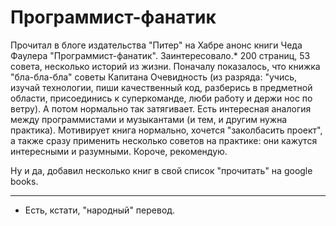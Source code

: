 Программист-фанатик
===================


Прочитал в блоге издательства "Питер" на Хабре анонс книги Чеда Фаулера "Программист-фанатик". Заинтересовало.*
200 страниц, 53 совета, несколько историй из жизни. Поначалу показалось, что книжка "бла-бла-бла" советы Капитана Очевидность (из разряда: "учись, изучай технологии, пиши качественный код, разберись в предметной области, присоединись к суперкоманде, люби работу и держи нос по ветру). А потом нормально так затягивает. Есть интересная аналогия между программистами и музыкантами (и тем, и другим нужна практика).
Мотивирует книга нормально, хочется "заколбасить проект", а также сразу применить несколько советов на практике: они кажутся интересными и разумными. Короче, рекомендую.

Ну и да, добавил несколько книг в свой список "прочитать" на google books.


---
* Есть, кстати, "народный" перевод.
